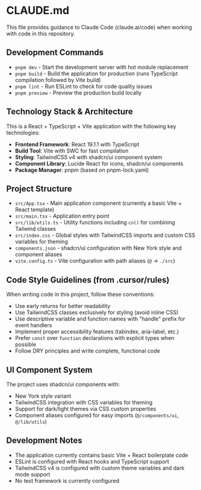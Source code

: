 # CLAUDE.md

This file provides guidance to Claude Code (claude.ai/code) when working with code in this repository.

## Development Commands

- `pnpm dev` - Start the development server with hot module replacement
- `pnpm build` - Build the application for production (runs TypeScript compilation followed by Vite build)
- `pnpm lint` - Run ESLint to check for code quality issues
- `pnpm preview` - Preview the production build locally

## Technology Stack & Architecture

This is a React + TypeScript + Vite application with the following key technologies:

- **Frontend Framework**: React 19.1.1 with TypeScript
- **Build Tool**: Vite with SWC for fast compilation
- **Styling**: TailwindCSS v4 with shadcn/ui component system
- **Component Library**: Lucide React for icons, shadcn/ui components
- **Package Manager**: pnpm (based on pnpm-lock.yaml)

## Project Structure

- `src/App.tsx` - Main application component (currently a basic Vite + React template)
- `src/main.tsx` - Application entry point
- `src/lib/utils.ts` - Utility functions including `cn()` for combining Tailwind classes
- `src/index.css` - Global styles with TailwindCSS imports and custom CSS variables for theming
- `components.json` - shadcn/ui configuration with New York style and component aliases
- `vite.config.ts` - Vite configuration with path aliases (`@` → `./src`)

## Code Style Guidelines (from .cursor/rules)

When writing code in this project, follow these conventions:

- Use early returns for better readability
- Use TailwindCSS classes exclusively for styling (avoid inline CSS)
- Use descriptive variable and function names with "handle" prefix for event handlers
- Implement proper accessibility features (tabindex, aria-label, etc.)
- Prefer `const` over `function` declarations with explicit types when possible
- Follow DRY principles and write complete, functional code

## UI Component System

The project uses shadcn/ui components with:
- New York style variant
- TailwindCSS integration with CSS variables for theming
- Support for dark/light themes via CSS custom properties
- Component aliases configured for easy imports (`@/components/ui`, `@/lib/utils`)

## Development Notes

- The application currently contains basic Vite + React boilerplate code
- ESLint is configured with React hooks and TypeScript support
- TailwindCSS v4 is configured with custom theme variables and dark mode support
- No test framework is currently configured